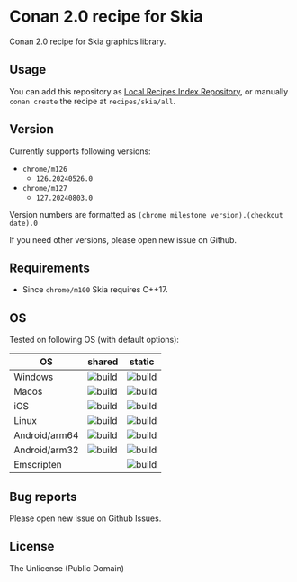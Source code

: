 # Conan 2.0 recipe for Skia

Conan 2.0 recipe for Skia graphics library.

## Usage

You can add this repository as [Local Recipes Index Repository](https://docs.conan.io/2/tutorial/conan_repositories/setup_local_recipes_index.html), or manually `conan create` the recipe at `recipes/skia/all`.

## Version

Currently supports following versions:

* `chrome/m126`
    * `126.20240526.0`
* `chrome/m127`
    * `127.20240803.0`

Version numbers are formatted as `(chrome milestone version).(checkout date).0`

If you need other versions, please open new issue on Github.  

## Requirements

* Since `chrome/m100` Skia requires C++17.

## OS

Tested on following OS (with default options):

| OS            | shared | static |
| ------------- | ------ | ------ |
| Windows         | ![build](https://github.com/mocabe/conan-skia/actions/workflows/windows-latest-shared.yml/badge.svg) | ![build](https://github.com/mocabe/conan-skia/actions/workflows/windows-latest-static.yml/badge.svg) |
| Macos         | ![build](https://github.com/mocabe/conan-skia/actions/workflows/macos-latest-shared.yml/badge.svg) | ![build](https://github.com/mocabe/conan-skia/actions/workflows/macos-latest-static.yml/badge.svg) |
| iOS           | ![build](https://github.com/mocabe/conan-skia/actions/workflows/ios-armv8-shared.yml/badge.svg)    | ![build](https://github.com/mocabe/conan-skia/actions/workflows/ios-armv8-static.yml/badge.svg)    |
| Linux         | ![build](https://github.com/mocabe/conan-skia/actions/workflows/ubuntu-latest-shared.yml/badge.svg) | ![build](https://github.com/mocabe/conan-skia/actions/workflows/ubuntu-latest-static.yml/badge.svg) |
| Android/arm64 | ![build](https://github.com/mocabe/conan-skia/actions/workflows/android-armv8-shared.yml/badge.svg)    | ![build](https://github.com/mocabe/conan-skia/actions/workflows/android-armv8-static.yml/badge.svg)   |
| Android/arm32 | ![build](https://github.com/mocabe/conan-skia/actions/workflows/android-armv7-shared.yml/badge.svg)    | ![build](https://github.com/mocabe/conan-skia/actions/workflows/android-armv7-static.yml/badge.svg)   |
| Emscripten    |  | ![build](https://github.com/mocabe/conan-skia/actions/workflows/emscripten-static.yml/badge.svg)     |

## Bug reports

Please open new issue on Github Issues. 

## License

The Unlicense (Public Domain)
